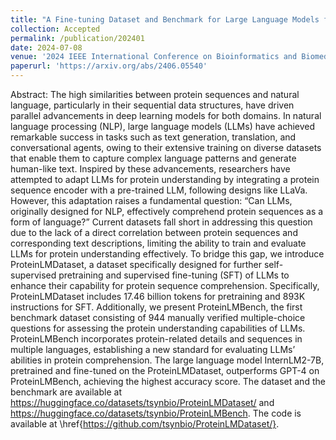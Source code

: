 ```yaml
---
title: "A Fine-tuning Dataset and Benchmark for Large Language Models for Protein Understanding"
collection: Accepted
permalink: /publication/202401
date: 2024-07-08
venue: '2024 IEEE International Conference on Bioinformatics and Biomedicine (BIBM 2024)'
paperurl: 'https://arxiv.org/abs/2406.05540'
---
```


Abstract: The high similarities between protein sequences and natural language, particularly in their sequential data structures, have driven parallel advancements in deep learning models for both domains. In natural language processing (NLP), large language models (LLMs) have achieved remarkable success in tasks such as text generation, translation, and conversational agents, owing to their extensive training on diverse datasets that enable them to capture complex language patterns and generate human-like text. Inspired by these advancements, researchers have attempted to adapt LLMs for protein understanding by integrating a protein sequence encoder with a pre-trained LLM, following designs like LLaVa. However, this adaptation raises a fundamental question: “Can LLMs, originally designed for NLP, effectively comprehend protein sequences as a form of language?” Current datasets fall short in addressing this question due to the lack of a direct correlation between protein sequences and corresponding text descriptions, limiting the ability to train and evaluate LLMs for protein understanding effectively. To bridge this gap, we introduce ProteinLMDataset, a dataset specifically designed for further self-supervised pretraining and supervised fine-tuning (SFT) of LLMs to enhance their capability for protein sequence comprehension. Specifically, ProteinLMDataset includes 17.46 billion tokens for pretraining and 893K instructions for SFT. Additionally, we present ProteinLMBench, the first benchmark dataset consisting of 944 manually verified multiple-choice questions for assessing the protein understanding capabilities of LLMs. ProteinLMBench incorporates protein-related details and sequences in multiple languages, establishing a new standard for evaluating LLMs’ abilities in protein comprehension. The large language model InternLM2-7B, pretrained and fine-tuned on the ProteinLMDataset, outperforms GPT-4 on ProteinLMBench, achieving the highest accuracy score. The dataset and the benchmark are available at https://huggingface.co/datasets/tsynbio/ProteinLMDataset/ and https://huggingface.co/datasets/tsynbio/ProteinLMBench. The code is available at \href{https://github.com/tsynbio/ProteinLMDataset/}.
